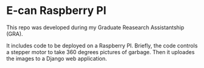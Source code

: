 # E-can Raspberry PI

This repo was developed during my Graduate Reasearch Assistantship (GRA). 

It includes code to be deployed on a Raspberry PI.
Briefly, the code controls a stepper motor to take 360 degrees pictures of garbage.
Then it uploades the images to a Django web application.
